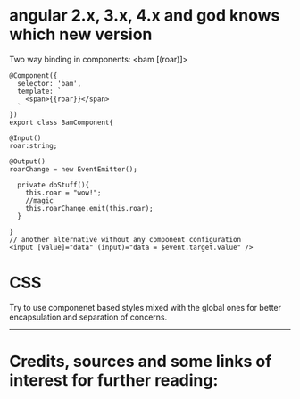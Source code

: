 angular 2.x, 3.x, 4.x and god knows which new version
====

Two way binding in components:
    <bam [(roar)]></bam>
    
    @Component({
      selector: 'bam',
      template: `
        <span>{{roar}}</span>
      `
    })
    export class BamComponent{

    @Input()
    roar:string;

    @Output()
    roarChange = new EventEmitter();

      private doStuff(){
        this.roar = "wow!";
        //magic
        this.roarChange.emit(this.roar);
      }

    }
    // another alternative without any component configuration
    <input [value]="data" (input)="data = $event.target.value" />
	
	
CSS
===
Try to use componenet based styles mixed with the global ones for better encapsulation and separation of concerns.	
	
---
Credits, sources and some links of interest for further reading:
==
